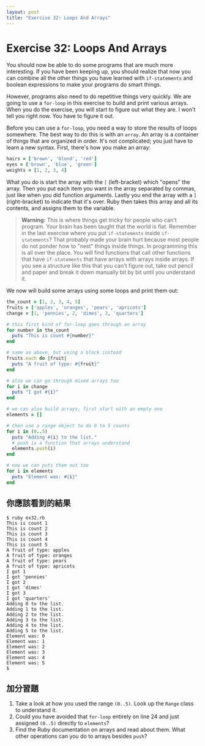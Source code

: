 ```yaml
---
layout: post
title: "Exercise 32: Loops And Arrays"
---
```

# Exercise 32: Loops And Arrays

You should now be able to do some programs that are much more interesting. If you have been keeping up, you should realize that now you can combine all the other things you have learned with `if-statements` and boolean expressions to make your programs do smart things.

However, programs also need to do repetitive things very quickly. We are going to use a `for-loop` in this exercise to build and print various arrays. When you do the exercise, you will start to figure out what they are. I won't tell you right now. You have to figure it out.

Before you can use a `for-loop`, you need a way to store the results of loops somewhere. The best way to do this is with an `array`. An array is a container of things that are organized in order. It's not complicated; you just have to learn a new syntax. First, there's how you make an array:

```ruby
hairs = ['brown', 'blond', 'red']
eyes = ['brown', 'blue', 'green']
weights = [1, 2, 3, 4]
```
What you do is start the array with the `[` (left-bracket) which "opens" the array. Then you put each item you want in the array separated by commas, just like when you did function arguments. Lastly you end the array with a `]` (right-bracket) to indicate that it's over. Ruby then takes this array and all its contents, and assigns them to the variable.

> **Warning:** This is where things get tricky for people who can't program. Your brain has been taught that the world is flat. Remember in the last exercise where you put `if-statements` inside `if-statements`? That probably made your brain hurt because most people do not ponder how to "nest" things inside things. In programming this is all over the place. You will find functions that call other functions that have `if-statements` that have arrays with arrays inside arrays. If you see a structure like this that you can't figure out, take out pencil and paper and break it down manually bit by bit until you understand it.

We now will build some arrays using some loops and print them out:

```ruby
the_count = [1, 2, 3, 4, 5]
fruits = ['apples', 'oranges', 'pears', 'apricots']
change = [1, 'pennies', 2, 'dimes', 3, 'quarters']

# this first kind of for-loop goes through an array
for number in the_count
  puts "This is count #{number}"
end

# same as above, but using a block instead
fruits.each do |fruit|
  puts "A fruit of type: #{fruit}"
end

# also we can go through mixed arrays too
for i in change
  puts "I got #{i}"
end

# we can also build arrays, first start with an empty one
elements = [] 

# then use a range object to do 0 to 5 counts
for i in (0..5)
  puts "Adding #{i} to the list."
  # push is a function that arrays understand
  elements.push(i)
end

# now we can puts them out too
for i in elements
  puts "Element was: #{i}"
end
```

## 你應該看到的結果

    $ ruby ex32.rb
    This is count 1
    This is count 2
    This is count 3
    This is count 4
    This is count 5
    A fruit of type: apples
    A fruit of type: oranges
    A fruit of type: pears
    A fruit of type: apricots
    I got 1
    I got 'pennies'
    I got 2
    I got 'dimes'
    I got 3
    I got 'quarters'
    Adding 0 to the list.
    Adding 1 to the list.
    Adding 2 to the list.
    Adding 3 to the list.
    Adding 4 to the list.
    Adding 5 to the list.
    Element was: 0
    Element was: 1
    Element was: 2
    Element was: 3
    Element was: 4
    Element was: 5
    $

## 加分習題
1. Take a look at how you used the range `(0..5)`. Look up the `Range` class to understand it.
2. Could you have avoided that `for-loop` entirely on line 24 and just assigned `(0..5)` directly to `elements`?
3. Find the Ruby documentation on arrays and read about them. What other operations can you do to arrays besides `push`?
